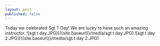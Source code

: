 ```yaml
---
layout: post
published: false
---
```

Today we celebrated Sgt T Day! We are lucky to have such an amazing instructor.
![sgt t day.JPG]({{site.baseurl}}/media/sgt t day.JPG)
![sgt t day 2.JPG]({{site.baseurl}}/media/sgt t day 2.JPG)

